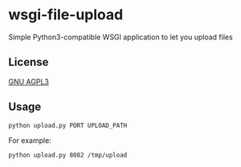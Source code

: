 # wsgi-file-upload

Simple Python3-compatible  WSGI application to let you upload files

## License

[GNU AGPL3](http://www.gnu.org/licenses/agpl-3.0.html)

## Usage

~~~
python upload.py PORT UPLOAD_PATH
~~~

For example:

~~~
python upload.py 8082 /tmp/upload
~~~

